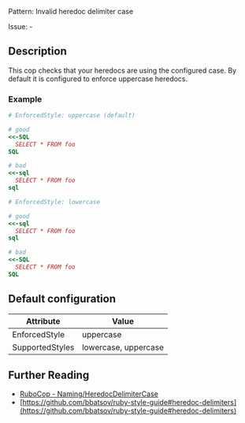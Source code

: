Pattern: Invalid heredoc delimiter case

Issue: -

## Description

This cop checks that your heredocs are using the configured case.
By default it is configured to enforce uppercase heredocs.

### Example

```ruby
# EnforcedStyle: uppercase (default)

# good
<<-SQL
  SELECT * FROM foo
SQL

# bad
<<-sql
  SELECT * FROM foo
sql
```
```ruby
# EnforcedStyle: lowercase

# good
<<-sql
  SELECT * FROM foo
sql

# bad
<<-SQL
  SELECT * FROM foo
SQL
```

## Default configuration

Attribute | Value
--- | ---
EnforcedStyle | uppercase
SupportedStyles | lowercase, uppercase

## Further Reading

* [RuboCop - Naming/HeredocDelimiterCase](https://rubocop.readthedocs.io/en/latest/cops_naming/#namingheredocdelimitercase)
* [https://github.com/bbatsov/ruby-style-guide#heredoc-delimiters](https://github.com/bbatsov/ruby-style-guide#heredoc-delimiters)
